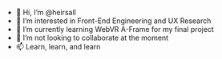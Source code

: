 - 👋 Hi, I’m @heirsall
- 👀 I’m interested in Front-End Engineering and UX Research
- 🌱 I’m currently learning WebVR A-Frame for my final project
- 💞️ I’m not looking to collaborate at the moment
- 📫 Learn, learn, and learn

<!---
heirsall/heirsall is a ✨ special ✨ repository because its `README.md` (this file) appears on your GitHub profile.
You can click the Preview link to take a look at your changes.
--->
